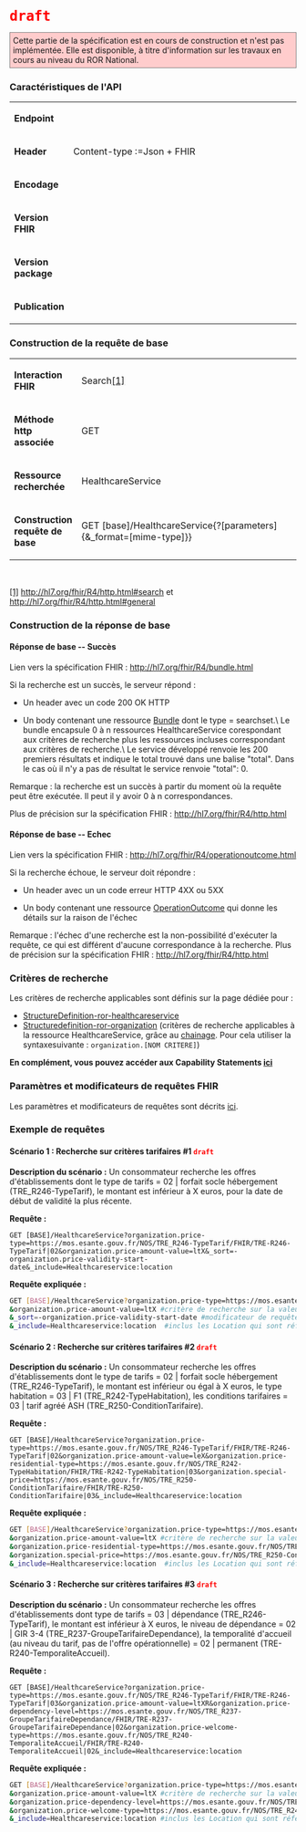 <!-- ## 3.10	Recherche d'offre sur la base d'informations tarifaires
<code><span style="background-color: #58D68D;color:white;font-weight:bold;font-size: x-large;">ROR 2.3</span></code> -->
<code><span style="color: #ff0000;font-weight:bold;font-size: x-large;">draft</span></code>
<p style="background-color: #ffcccc; border:1px solid grey; padding: 5px; max-width: 790px;">
Cette partie de la spécification est en cours de construction et n'est pas implémentée. Elle est disponible, à titre d'information sur les travaux en cours au niveau du ROR National.
</p>

### Caractéristiques de l'API 
<table width="100%">
<tbody>
<tr>
<td width="19%">
<p><strong>Endpoint</strong></p>
</td>
<td width="80%">
<p>&nbsp;</p>
</td>
</tr>
<tr>
<td width="19%">
<p><strong>Header</strong></p>
</td>
<td width="80%">
<p>Content-type&nbsp;:=Json + FHIR</p>
</td>
</tr>
<tr>
<td width="19%">
<p><strong>Encodage</strong></p>
</td>
<td width="80%">
<p>&nbsp;</p>
</td>
</tr>
<tr>
<td width="19%">
<p><strong>Version FHIR</strong></p>
</td>
<td width="80%">
<p>&nbsp;</p>
</td>
</tr>
<tr>
<td width="19%">
<p><strong>Version package</strong></p>
</td>
<td width="80%">
<p>&nbsp;</p>
</td>
</tr>
<tr>
<td width="19%">
<p><strong>Publication</strong></p>
</td>
<td width="80%">
<p>&nbsp;</p>
</td>
</tr>
</tbody>
</table>

###  Construction de la requête de base

<table width="680">
<tbody>
<tr>
<td width="90">
<p><strong>Interaction FHIR</strong></p>
</td>
<td width="589">
<p>Search<a href="#_ftn1" name="_ftnref1">[1]</a></p>
</td>
</tr>
<tr>
<td width="90">
<p><strong>M&eacute;thode http associ&eacute;e</strong></p>
</td>
<td width="589">
<p>GET</p>
</td>
</tr>
<tr>
<td width="90">
<p><strong>Ressource recherch&eacute;e</strong></p>
</td>
<td width="589">
<p>HealthcareService</p>
</td>
</tr>
<tr>
<td width="90">
<p><strong>Construction requ&ecirc;te de base</strong></p>
</td>
<td width="589">
<p>GET [base]/HealthcareService{?[parameters]{&amp;_format=[mime-type]}}</p>
</td>
</tr>
</tbody>
</table>
<p>&nbsp;</p>
<p><a href="#_ftnref1" name="_ftn1">[1]</a> <a href="http://hl7.org/fhir/R4/http.html#search">http://hl7.org/fhir/R4/http.html#search</a> et <a href="http://hl7.org/fhir/R4/http.html#general">http://hl7.org/fhir/R4/http.html#general</a></p>

### Construction de la réponse de base

#### Réponse de base -- Succès

Lien vers la spécification FHIR : <http://hl7.org/fhir/R4/bundle.html>

Si la recherche est un succès, le serveur répond :

-   Un header avec un code 200 OK HTTP

-   Un body contenant une ressource [Bundle](http://hl7.org/fhir/R4/bundle.html) dont le type = searchset.\ Le bundle encapsule 0 à n ressources HealthcareService corespondant aux critères de recherche plus les ressources incluses correspondant aux critères de recherche.\ Le service développé renvoie les 200 premiers résultats et indique le total trouvé dans une balise \"total\". Dans le cas où il n'y a pas de résultat le service renvoie \"total\": 0.

Remarque : la recherche est un succès à partir du moment où la requête peut être exécutée. Il peut il y avoir 0 à n correspondances.

Plus de précision sur la spécification FHIR : <http://hl7.org/fhir/R4/http.html>

#### Réponse de base -- Echec

Lien vers la spécification FHIR : <http://hl7.org/fhir/R4/operationoutcome.html>

Si la recherche échoue, le serveur doit répondre :

-   Un header avec un un code erreur HTTP 4XX ou 5XX

-   Un body contenant une ressource [OperationOutcome]( http://hl7.org/fhir/R4/operationoutcome.html) qui donne les détails sur la raison de l'échec

Remarque : l'échec d'une recherche est la non-possibilité d'exécuter la requête, ce qui est différent d'aucune correspondance à la recherche. Plus de précision sur la spécification FHIR : <http://hl7.org/fhir/R4/http.html>

### Critères de recherche

  Les critères de recherche applicables sont définis sur la page dédiée pour :
-    [StructureDefinition-ror-healthcareservice](search_param.html#structuredefinition-ror-healthcareservice)
-    [Structuredefinition-ror-organization](search_param.html#structuredefinition-ror-organization) (critères de recherche applicables à la ressource HealthcareService, grâce au [chainage](https://www.hl7.org/fhir/R4/search.html#chaining). Pour cela utiliser la syntaxesuivante : `organization.[NOM CRITERE]`)

**En complément, vous pouvez accéder aux Capability Statements [ici](artifacts.html#behavior-capability-statements)**

### Paramètres et modificateurs de requêtes FHIR

Les paramètres et modificateurs de requêtes sont décrits [ici](modifiers.html).

### Exemple de requêtes

#### Scénario 1 : Recherche sur critères tarifaires #1 <code><span style="color: #ff0000;">draft</span></code>

**Description du scénario :** Un consommateur recherche les offres d'établissements dont le type de tarifs = 02 \| forfait socle hébergement (TRE_R246-TypeTarif), le montant est inférieur à X euros, pour la date de début de validité la plus récente.

**Requête :**

```
GET [BASE]/HealthcareService?organization.price-type=https://mos.esante.gouv.fr/NOS/TRE_R246-TypeTarif/FHIR/TRE-R246-TypeTarif|02&organization.price-amount-value=ltX&_sort=-organization.price-validity-start-date&_include=Healthcareservice:location
```

**Requête expliquée :**

```sh
GET [BASE]/HealthcareService?organization.price-type=https://mos.esante.gouv.fr/NOS/TRE_R246-TypeTarif/FHIR/TRE-R246-TypeTarif|02 #critère de recherche sur le type de tarif
&organization.price-amount-value=ltX #critère de recherche sur la valeur du montant 
&_sort=-organization.price-validity-start-date #modificateur de requête pour trier par date de début de validité décroissante (du plus récent au moins récent)
&_include=Healthcareservice:location  #inclus les Location qui sont référencés par les HealthcareService
```

#### Scénario 2 : Recherche sur critères tarifaires #2 <code><span style="color: #ff0000;">draft</span></code>

**Description du scénario :** Un consommateur recherche les offres d'établissements dont le type de tarifs = 02 \| forfait socle hébergement (TRE_R246-TypeTarif), le montant est inférieur ou égal à X euros, le type habitation = 03 \| F1 (TRE_R242-TypeHabitation), les conditions tarifaires = 03 \| tarif agréé ASH
(TRE_R250-ConditionTarifaire).

**Requête :**

```
GET [BASE]/HealthcareService?organization.price-type=https://mos.esante.gouv.fr/NOS/TRE_R246-TypeTarif/FHIR/TRE-R246-TypeTarif|02&organization.price-amount-value=leX&organization.price-residential-type=https://mos.esante.gouv.fr/NOS/TRE_R242-TypeHabitation/FHIR/TRE-R242-TypeHabitation|03&organization.special-price=https://mos.esante.gouv.fr/NOS/TRE_R250-ConditionTarifaire/FHIR/TRE-R250-ConditionTarifaire|03&_include=Healthcareservice:location
```

**Requête expliquée :**

```sh
GET [BASE]/HealthcareService?organization.price-type=https://mos.esante.gouv.fr/NOS/TRE_R246-TypeTarif/FHIR/TRE-R246-TypeTarif|02 #critère de recherche sur le type de tarif
&organization.price-amount-value=ltX #critère de recherche sur la valeur du montant 
&organization.price-residential-type=https://mos.esante.gouv.fr/NOS/TRE_R242-TypeHabitation/FHIR/TRE-R242-TypeHabitation|03 #critère de recherche le type habitation
&organization.special-price=https://mos.esante.gouv.fr/NOS/TRE_R250-ConditionTarifaire/FHIR/TRE-R250-ConditionTarifaire|03 #critère de recherche sur les conditions tarifaires
&_include=Healthcareservice:location  #inclus les Location qui sont référencés par les HealthcareService
```

#### Scénario 3 : Recherche sur critères tarifaires #3 <code><span style="color: #ff0000;">draft</span></code>

**Description du scénario :** Un consommateur recherche les offres d'établissements dont type de tarifs = 03 \| dépendance (TRE_R246-TypeTarif), le montant est inférieur à X euros, le niveau de dépendance = 02 \| GIR 3-4 (TRE_R237-GroupeTarifaireDependance), la temporalité d\'accueil (au niveau du tarif, pas de l\'offre opérationnelle) = 02 \| permanent (TRE-R240-TemporaliteAccueil).

**Requête :**

```
GET [BASE]/HealthcareService?organization.price-type=https://mos.esante.gouv.fr/NOS/TRE_R246-TypeTarif/FHIR/TRE-R246-TypeTarif|03&organization.price-amount-value=ltXR&organization.price-dependency-level=https://mos.esante.gouv.fr/NOS/TRE_R237-GroupeTarifaireDependance/FHIR/TRE-R237-GroupeTarifaireDependance|02&organization.price-welcome-type=https://mos.esante.gouv.fr/NOS/TRE_R240-TemporaliteAccueil/FHIR/TRE-R240-TemporaliteAccueil|02&_include=Healthcareservice:location
```

**Requête expliquée :**

```sh
GET [BASE]/HealthcareService?organization.price-type=https://mos.esante.gouv.fr/NOS/TRE_R246-TypeTarif/FHIR/TRE-R246-TypeTarif|03 #critère de recherche sur le type de tarif
&organization.price-amount-value=ltX #critère de recherche sur la valeur du montant 
&organization.price-dependency-level=https://mos.esante.gouv.fr/NOS/TRE_R237-GroupeTarifaireDependance/FHIR/TRE-R237-GroupeTarifaireDependance|02 #critère de recherche le niveau de dépendance
&organization.price-welcome-type=https://mos.esante.gouv.fr/NOS/TRE_R240-TemporaliteAccueil/FHIR/TRE-R240-TemporaliteAccueil|02 #critère de recherche la temporalité d’accueil
&_include=Healthcareservice:location #inclus les Location qui sont référencés par les HealthcareService
```